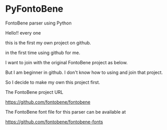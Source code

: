 # PyFontoBene
FontoBene parser using Python

Hello!! every one

this is the first my own project on github.

in the first time using github for me.

I want to join with the original FontoBene project as below.

But I am beginner in github. I don't know how to using and join that project.

So I decide to make my own this project first.




The FontoBene project URL

https://github.com/fontobene/fontobene



The FontoBene font file for this parser can be available at

https://github.com/fontobene/fontobene-fonts
